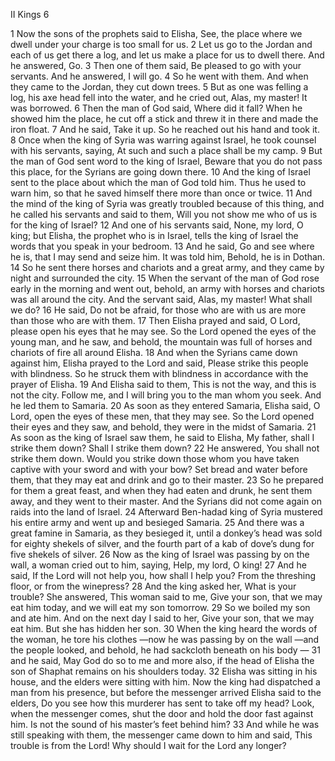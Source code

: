 II Kings 6

1	Now the sons of the prophets said to Elisha, See, the place where we dwell under your charge is too small for us.
2	Let us go to the Jordan and each of us get there a log, and let us make a place for us to dwell there. And he answered, Go.
3	Then one of them said, Be pleased to go with your servants. And he answered, I will go.
4	So he went with them. And when they came to the Jordan, they cut down trees.
5	But as one was felling a log, his axe head fell into the water, and he cried out, Alas, my master! It was borrowed.
6	Then the man of God said, Where did it fall? When he showed him the place, he cut off a stick and threw it in there and made the iron float.
7	And he said, Take it up. So he reached out his hand and took it.
8	Once when the king of Syria was warring against Israel, he took counsel with his servants, saying, At such and such a place shall be my camp.
9	But the man of God sent word to the king of Israel, Beware that you do not pass this place, for the Syrians are going down there.
10	And the king of Israel sent to the place about which the man of God told him. Thus he used to warn him, so that he saved himself there more than once or twice.
11	And the mind of the king of Syria was greatly troubled because of this thing, and he called his servants and said to them, Will you not show me who of us is for the king of Israel?
12	And one of his servants said, None, my lord, O king; but Elisha, the prophet who is in Israel, tells the king of Israel the words that you speak in your bedroom.
13	And he said, Go and see where he is, that I may send and seize him. It was told him, Behold, he is in Dothan.
14	So he sent there horses and chariots and a great army, and they came by night and surrounded the city.
15	When the servant of the man of God rose early in the morning and went out, behold, an army with horses and chariots was all around the city. And the servant said, Alas, my master! What shall we do?
16	He said, Do not be afraid, for those who are with us are more than those who are with them.
17	Then Elisha prayed and said, O Lord, please open his eyes that he may see. So the Lord opened the eyes of the young man, and he saw, and behold, the mountain was full of horses and chariots of fire all around Elisha.
18	And when the Syrians came down against him, Elisha prayed to the Lord and said, Please strike this people with blindness. So he struck them with blindness in accordance with the prayer of Elisha.
19	And Elisha said to them, This is not the way, and this is not the city. Follow me, and I will bring you to the man whom you seek. And he led them to Samaria.
20	As soon as they entered Samaria, Elisha said, O Lord, open the eyes of these men, that they may see. So the Lord opened their eyes and they saw, and behold, they were in the midst of Samaria.
21	As soon as the king of Israel saw them, he said to Elisha, My father, shall I strike them down? Shall I strike them down?
22	He answered, You shall not strike them down. Would you strike down those whom you have taken captive with your sword and with your bow? Set bread and water before them, that they may eat and drink and go to their master.
23	So he prepared for them a great feast, and when they had eaten and drunk, he sent them away, and they went to their master. And the Syrians did not come again on raids into the land of Israel.
24	Afterward Ben-hadad king of Syria mustered his entire army and went up and besieged Samaria.
25	And there was a great famine in Samaria, as they besieged it, until a donkey’s head was sold for eighty shekels of silver, and the fourth part of a kab of dove’s dung for five shekels of silver.
26	Now as the king of Israel was passing by on the wall, a woman cried out to him, saying, Help, my lord, O king!
27	And he said, If the Lord will not help you, how shall I help you? From the threshing floor, or from the winepress?
28	And the king asked her, What is your trouble? She answered, This woman said to me, Give your son, that we may eat him today, and we will eat my son tomorrow.
29	So we boiled my son and ate him. And on the next day I said to her, Give your son, that we may eat him. But she has hidden her son.
30	When the king heard the words of the woman, he tore his clothes —now he was passing by on the wall —and the people looked, and behold, he had sackcloth beneath on his body —
31	and he said, May God do so to me and more also, if the head of Elisha the son of Shaphat remains on his shoulders today.
32	Elisha was sitting in his house, and the elders were sitting with him. Now the king had dispatched a man from his presence, but before the messenger arrived Elisha said to the elders, Do you see how this murderer has sent to take off my head? Look, when the messenger comes, shut the door and hold the door fast against him. Is not the sound of his master’s feet behind him?
33	And while he was still speaking with them, the messenger came down to him and said, This trouble is from the Lord! Why should I wait for the Lord any longer?

